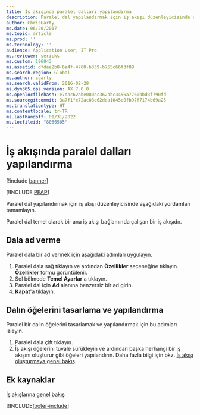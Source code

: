 ```yaml
---
title: İş akışında paralel dalları yapılandırma
description: Paralel dal yapılandırmak için iş akışı düzenleyicisinde aşağıdaki yordamları tamamlayın.
author: ChrisGarty
ms.date: 06/20/2017
ms.topic: article
ms.prod: ''
ms.technology: ''
audience: Application User, IT Pro
ms.reviewer: sericks
ms.custom: 196043
ms.assetid: dfdae2b8-6a4f-4760-b339-b755c66f3f89
ms.search.region: Global
ms.author: cgarty
ms.search.validFrom: 2016-02-28
ms.dyn365.ops.version: AX 7.0.0
ms.openlocfilehash: e7dac62abe080ac362abc3456a7760bbd3f790fd
ms.sourcegitcommit: 3a7f1fe72ac08e62dda1045e0fb97f7174b69a25
ms.translationtype: HT
ms.contentlocale: tr-TR
ms.lasthandoff: 01/31/2022
ms.locfileid: "8066505"
---
```

# <a name="configure-parallel-branches-in-a-workflow"></a>İş akışında paralel dalları yapılandırma

[!include [banner](../includes/banner.md)]


[!INCLUDE [PEAP](../../../includes/peap-1.md)]

Paralel dal yapılandırmak için iş akışı düzenleyicisinde aşağıdaki yordamları tamamlayın.

Paralel dal temel olarak bir ana iş akışı bağlamında çalışan bir iş akışıdır.

## <a name="name-a-branch"></a>Dala ad verme

Paralel dala bir ad vermek için aşağıdaki adımları uygulayın.

1. Paralel dala sağ tıklayın ve ardından **Özellikler** seçeneğine tıklayın. **Özellikler** formu görüntülenir.
2. Sol bölmede **Temel Ayarlar**'a tıklayın.
3. Paralel dal için **Ad** alanına benzersiz bir ad girin.
4. **Kapat**'a tıklayın.

## <a name="design-and-configure-the-elements-of-a-branch"></a>Dalın öğelerini tasarlama ve yapılandırma

Paralel bir dalın öğelerini tasarlamak ve yapılandırmak için bu adımları izleyin.

1. Paralel dala çift tıklayın.
2. İş akışı öğelerini tuvale sürükleyin ve ardından başka herhangi bir iş akışını oluşturur gibi öğeleri yapılandırın. Daha fazla bilgi için bkz. [İş akışı oluşturmaya genel bakış](create-workflow.md).

## <a name="additional-resources"></a>Ek kaynaklar

[İş akışlarına genel bakış](create-workflow.md)


[!INCLUDE[footer-include](../../../includes/footer-banner.md)]